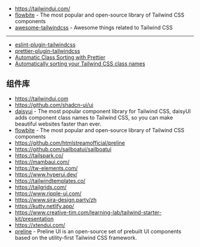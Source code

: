 - https://tailwindui.com/
- [flowbite](https://github.com/themesberg/flowbite) - The most popular and open-source library of Tailwind CSS components
- [awesome-tailwindcss](https://github.com/aniftyco/awesome-tailwindcss) - Awesome things related to Tailwind CSS

---

- [eslint-plugin-tailwindcss](https://github.com/francoismassart/eslint-plugin-tailwindcss)
- [prettier-plugin-tailwindcss](https://github.com/tailwindlabs/prettier-plugin-tailwindcss)
- [Automatic Class Sorting with Prettier](https://tailwindcss.com/blog/automatic-class-sorting-with-prettier)
- [Automatically sorting your Tailwind CSS class names](https://dev.to/drnic/automatically-sorting-your-tailwind-css-class-names-4gej)

## 组件库


- https://tailwindui.com
- https://github.com/shadcn-ui/ui
- [daisyui](https://daisyui.com) - The most popular component library for Tailwind CSS, daisyUI adds component class names to Tailwind CSS, so you can make beautiful websites faster than ever.
- [flowbite](https://github.com/themesberg/flowbite) - The most popular and open-source library of Tailwind CSS components
- https://github.com/htmlstreamofficial/preline
- https://github.com/sailboatui/sailboatui
- https://tailspark.co/
- https://mambaui.com/
- https://tw-elements.com/
- https://www.hyperui.dev/
- https://tailwindtemplates.co/
- https://tailgrids.com/
- https://www.ripple-ui.com/
- https://www.sira-design.party/zh
- https://kutty.netlify.app/
- https://www.creative-tim.com/learning-lab/tailwind-starter-kit/presentation
- https://xtendui.com/
- [preline](https://github.com/htmlstreamofficial/preline) - Preline UI is an open-source set of prebuilt UI components based on the utility-first Tailwind CSS framework.
